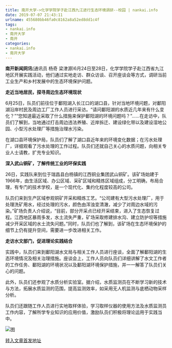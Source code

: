 ```yaml
---
title: 南开大学->化学学院学子赴江西九江进行生态环境调研--校园 | nankai.info
date: 2019-07-07 21:43:11
urlname: 455680bb46fa0c8162a8a52ed8dd1c4f
tags: 
- nankai.info
- 南开大学
- 南开
categories:
- nankai.info
- 南开大学
---
```



**南开新闻网讯**(通讯员 杨奇 梁津源)6月24日至28日，化学学院学子赴江西省九江地区开展实践活动，他们通过实地走访、群众访谈、召开座谈会等方式，调研当前工业生产和乡村发展中的生态环境保护问题。

**走近当地居民，探寻周边生态环境现状**

6月25日，队员们前往位于鄱阳湖入长江口的湖口县，针对当地环境问题，对鄱阳湖沿岸村民及周边工厂工作人员进行采访。“请问鄱阳湖的水质近几年来有什么变化？”“您知道最近采取了什么措施来保护鄱阳湖的环境问题吗？”……在走访中，队员们了解到，当地通过打击周边违法养殖、近岸拆迁、建设绿化带以及建设湿地公园、小型污水处理厂等措施治理水污染。

在湖口县环境保护局，队员们了解了湖口县近年来的环境变化数据；在污水处理厂，详细观看了污水处理的工作过程。队员们还就自己关心的水质问题，向相关专业人士请教，扩充专业知识。

**深入武山铜矿，了解传统工业的环保实践**

26日，实践队来到位于瑞昌县白杨镇的江西铜业集团武山铜矿。该矿场始建于1966年，由生活区域、办公区域、采矿区域和精炼区域组成，分工明确，布局合理，有专门的技术学校，是一个现代化、集约化程度较高的公司。

队员们来到生产区域参观铜矿开采和精炼工艺。“公司建有大型污水处理厂，用于处理洗矿用水，经过处理的污水，颜色由浑浊变清澈，减少了对周边水域的污染。”矿场负责人介绍说，“目前，部分开采点已经开采结束，进入了生态恢复过程。江西地区暴雨多发，水土流失严重，矿场采取修建排水沟、建立防护坝等措施减少开采区域的水土流失问题。”同时，队员们也了解到，该矿场在生态环境保护的细节上仍有提升空间，需要进一步改进相关工作。

**走访水文部门，促进理论实践结合**

实践中，队员们来到鄱阳湖水文局与相关工作人员进行座谈，全面了解鄱阳湖的生态环境情况及相关治理措施。座谈会上，工作人员向队员们详细讲解了水文工作者的工作任务、鄱阳湖的环境状况以及鄱阳湖环境保护措施，并一一解答了队员们关心的问题。

此外，队员们还参观了水质分析实验室。据介绍，水质监测员在不断学习新的技术与方法，拓展水质监测的范围，提高监测效率，如采用无人机监测与底栖动物采样分析。

队员们还跟随工作人员进行实地取样体验，学习取样仪器的使用方法及水质监测员工作内容，了解所学专业知识的应用价值，激励队员们积极将理论运用于实践当中。



![图](http://news.nankai.edu.cn/pic/0/00/36/33/363364_444213.jpg)

[转入文章首发地址](http://news.nankai.edu.cn/qqxy/system/2019/07/07/000462074.shtml)
